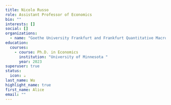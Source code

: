 ```yaml
---
title: Nicolo Russo
role: Assistant Professor of Economics
bio: ""
interests: []
social: []
organizations:
  - name: "Goethe University Frankfurt and Frankfurt Quantitative Macro Group "
education:
  courses:
    - course: Ph.D. in Economics
      institution: "University of Minnesota "
      year: 2023
superuser: true
status:
  icon: ☕️
last_name: Wu
highlight_name: true
first_name: Alice
email: ""
---
```

